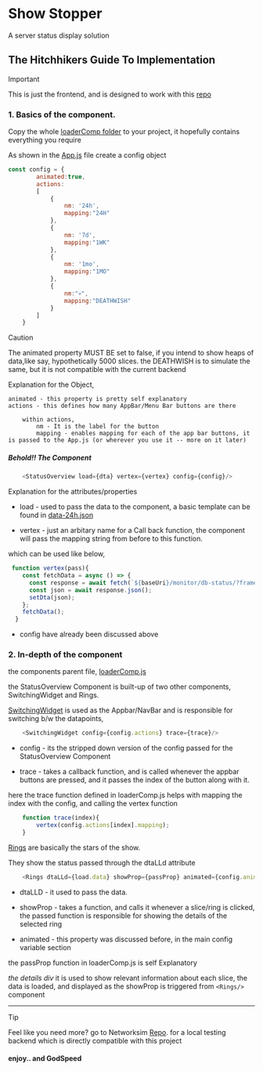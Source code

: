 # Show Stopper

 A server status display solution




## The Hitchhikers Guide To Implementation

> [!IMPORTANT]
> This is just the frontend, and is designed to work with this [repo](https://github.com/Pranav1174/DB-STATUS-CHECKING-repo)


### 1. Basics of the component.

Copy the whole [loaderComp folder](./src/loaderComp/) to your project, it hopefully contains everything you require

As shown in the [App.js](./src/App.js) file create a config object 

```javascript
const config = {
        animated:true,
        actions:
        [
            {
                nm: '24h',
                mapping:"24H"
            },
            {
                nm: '7d',
                mapping:"1WK"
            },
            {
                nm: '1mo',
                mapping:"1MO"
            },
            {
                nm:"💀",
                mapping:"DEATHWISH"
            }
        ]
    }
```

> [!CAUTION]
> The animated property MUST BE set to false, if you intend to show heaps of data,like say, hypothetically 5000 slices. the DEATHWISH is to simulate the same, but it is not compatible with the current backend

Explanation for the Object,

    animated - this property is pretty self explanatory
    actions - this defines how many AppBar/Menu Bar buttons are there

        within actions,
            nm - It is the label for the button
            mapping - enables mapping for each of the app bar buttons, it is passed to the App.js (or wherever you use it -- more on it later)

##### Behold!! The Component
```javascript
    <StatusOverview load={dta} vertex={vertex} config={config}/>
```           

Explanation for the attributes/properties

* load - used to pass the data to the component, a basic template can be found in [data-24h.json](./data-24h.json)

* vertex - just an arbitary name for a Call back function, the component will pass the mapping string from before to this function.

which can be used like below,

```javascript
 function vertex(pass){
    const fetchData = async () => {
      const response = await fetch(`${baseUri}/monitor/db-status/?frame=${pass}`);
      const json = await response.json();
      setDta(json);
    };
    fetchData();
  }
```


* config have already been discussed above


### 2. In-depth of the component
the components parent file,
[loaderComp.js](./src/loaderComp/loaderComp.js)

the StatusOverview Component is built-up of two other components, SwitchingWidget and Rings.

[SwitchingWidget](./src/loaderComp/switchingWidget/swWdg.js) is used as the Appbar/NavBar and is responsible for switching b/w the datapoints, 

```javascript
    <SwitchingWidget config={config.actions} trace={trace}/>
```

* config - its the stripped down version of the config passed for the StatusOverview Component

* trace - takes a callback function, and is called whenever the appbar buttons are pressed, and it passes the index of the button along with it.

here the trace function defined in loaderComp.js helps with mapping the index with the config, and calling the vertex function

```javascript
    function trace(index){
        vertex(config.actions[index].mapping);
    }
```



[Rings](./src/loaderComp/ringThingy/ringyPingy.js) are basically the stars of the show.

They show the status passed through the dtaLLd attribute
```javascript
    <Rings dtaLLd={load.data} showProp={passProp} animated={config.animated}/>
```

* dtaLLD - it used to pass the data.
* showProp - takes a function, and calls it whenever a slice/ring is clicked, the passed function is responsible for showing the details of the selected ring

* animated - this property was discussed before, in the main config variable section

the passProp function in loaderComp.js is self Explanatory

_the details div_
it is used to show relevant information about each slice, the data is loaded, and displayed as the showProp is triggered from `<Rings/>` component


--- 
> [!TIP]
> Feel like you need more? go to Networksim [Repo](https://github.com/havisVh/networkSim). for a local testing backend which is directly compatible with this project

#### enjoy.. and GodSpeed